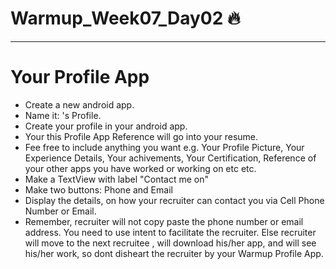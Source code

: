 # Warmup_Week07_Day02 🔥
---
# Your Profile App
- Create a new android app.
- Name it: <Your Name>'s Profile.
- Create your profile in your android app.
- Your this Profile App Reference will go into your resume.
- Fee free to include anything you want e.g. Your Profile Picture, Your Experience Details, Your achivements, Your Certification, Reference of your other apps you have worked or working on etc etc.
- Make a TextView with label "Contact me on"
- Make two buttons: Phone and Email
- Display the details, on how your recruiter can contact you via Cell Phone Number or Email.
- Remember, recruiter will not copy paste the phone number or email address. You need to use intent to facilitate the recruiter. Else recruiter will move to the next recruitee , will download his/her app, and will see his/her work, so dont disheart the recruiter by your Warmup Profile App.

